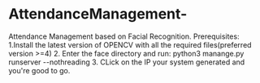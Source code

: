 # AttendanceManagement-
Attendance Management based on Facial Recognition.
Prerequisites:
1.Install the latest version of OPENCV with all the required files(preferred version >=4)
2. Enter the face directory and run: python3 manange.py runserver --nothreading 
3. CLick on the IP your system generated and you're good to go.
